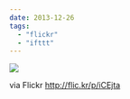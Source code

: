 ```yaml
---
date: 2013-12-26
tags: 
  - "flickr"
  - "ifttt"
---
```


![](http://farm6.staticflickr.com/5473/11572935295_5acfe7fc9a_b.jpg)  

  
  
via Flickr http://flic.kr/p/iCEjta
